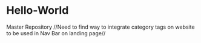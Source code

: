 # Hello-World
Master Repository
//Need to find way to integrate category tags on website to be used in Nav Bar on landing page//
